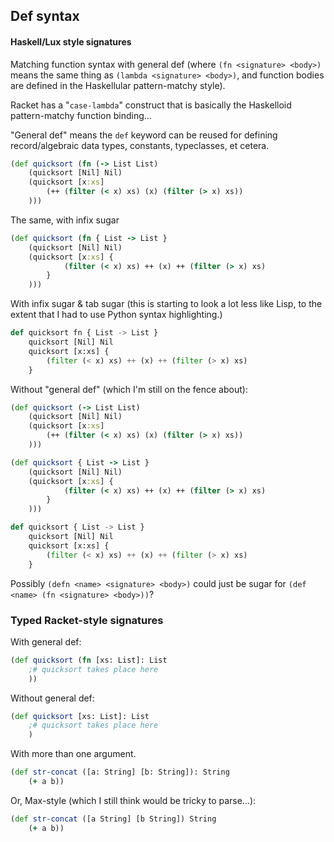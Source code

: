 Def syntax
----------

#### Haskell/Lux style signatures

Matching function syntax with general def (where `(fn <signature> <body>)` means the same thing as `(lambda <signature> <body>)`, and function bodies are defined in the Haskellular pattern-matchy style).

Racket has a "`case-lambda`" construct that is basically the Haskelloid pattern-matchy function binding...

"General def" means the `def` keyword can be reused for defining record/algebraic data types, constants, typeclasses, et cetera.

```clojure
(def quicksort (fn (-> List List)
    (quicksort [Nil] Nil)
    (quicksort [x:xs]
        (++ (filter (< x) xs) (x) (filter (> x) xs))
    )))
```

The same, with infix sugar
```clojure
(def quicksort (fn { List -> List }
    (quicksort [Nil] Nil)
    (quicksort [x:xs] {
            (filter (< x) xs) ++ (x) ++ (filter (> x) xs)
        }
    )))
```

With infix sugar & tab sugar (this is starting to look a lot less like Lisp, to the extent that I had to use Python syntax highlighting.)

```python
def quicksort fn { List -> List }
    quicksort [Nil] Nil
    quicksort [x:xs] {
        (filter (< x) xs) ++ (x) ++ (filter (> x) xs)
    }
```

Without "general def" (which I'm still on the fence about):

```clojure
(def quicksort (-> List List)
    (quicksort [Nil] Nil)
    (quicksort [x:xs]
        (++ (filter (< x) xs) (x) (filter (> x) xs))
    )))
```

```clojure
(def quicksort { List -> List }
    (quicksort [Nil] Nil)
    (quicksort [x:xs] {
            (filter (< x) xs) ++ (x) ++ (filter (> x) xs)
        }
    )))
```

```python
def quicksort { List -> List }
    quicksort [Nil] Nil
    quicksort [x:xs] {
        (filter (< x) xs) ++ (x) ++ (filter (> x) xs)
    }
```

Possibly `(defn <name> <signature> <body>)` could just be sugar for `(def <name> (fn <signature> <body>))`?


### Typed Racket-style signatures

With general def:

```clojure
(def quicksort (fn [xs: List]: List
    ;# quicksort takes place here
    ))
```

Without general def:

```clojure
(def quicksort [xs: List]: List
    ;# quicksort takes place here
    )
```

With more than one argument.

```clojure
(def str-concat ([a: String] [b: String]): String
    (+ a b))
```

Or, Max-style (which I still think would be tricky to parse...):

```clojure
(def str-concat ([a String] [b String]) String
    (+ a b))
```
